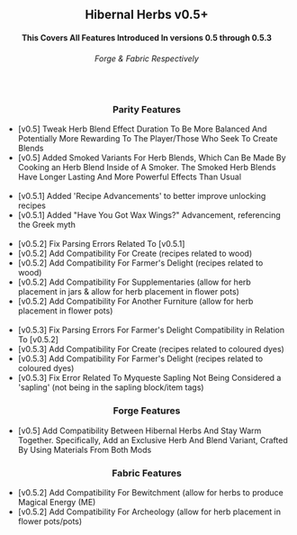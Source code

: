 <div align="center"> 

  <h2> Hibernal Herbs v0.5+ </h1>

  <h4> This Covers All Features Introduced In versions 0.5 through 0.5.3 </h3>
  <h6> Forge & Fabric Respectively </h5>
  
  <br>
  
  <h3> Parity Features </h3>

</div>

<ul>
  <li> [v0.5] Tweak Herb Blend Effect Duration To Be More Balanced And Potentially More Rewarding To The Player/Those Who Seek To Create Blends </li>
  <li> [v0.5] Added Smoked Variants For Herb Blends, Which Can Be Made By Cooking an Herb Blend Inside of A Smoker. The Smoked Herb Blends Have Longer Lasting And More Powerful Effects Than Usual </li>
  
  <br>
  
  <li> [v0.5.1] Added 'Recipe Advancements' to better improve unlocking recipes </li>
  <li> [v0.5.1] Added "Have You Got Wax Wings?" Advancement, referencing the Greek myth </li>
  
  <br>
  
  <li> [v0.5.2] Fix Parsing Errors Related To [v0.5.1] </li>
  <li> [v0.5.2] Add Compatibility For Create (recipes related to wood) </li>
  <li> [v0.5.2] Add Compatibility For Farmer's Delight (recipes related to wood) </li>
  <li> [v0.5.2] Add Compatibility For Supplementaries (allow for herb placement in jars & allow for herb placement in flower pots) </li>
  <li> [v0.5.2] Add Compatibility For Another Furniture (allow for herb placement in flower pots) </li>
  
  <br>
  
  <li> [v0.5.3] Fix Parsing Errors For Farmer's Delight Compatibility in Relation To [v0.5.2] </li>
  <li> [v0.5.3] Add Compatibility For Create (recipes related to coloured dyes) </li>
  <li> [v0.5.3] Add Compatibility For Farmer's Delight (recipes related to coloured dyes) </li>
  <li> [v0.5.3] Fix Error Related To Myqueste Sapling Not Being Considered a 'sapling' (not being in the sapling block/item tags) </li>
</ul>

<div align="center">

  <h3> Forge Features </h3>

</div>

<ul>
  <li> [v0.5] Add Compatibility Between Hibernal Herbs And Stay Warm Together. Specifically, Add an Exclusive Herb And Blend Variant, Crafted By Using Materials From Both Mods </l>
</ul>

<div align="center">

  <h3> Fabric Features </h3>

</div>

<ul>
  
  <li> [v0.5.2] Add Compatibility For Bewitchment (allow for herbs to produce Magical Energy (ME) </li>
  <li> [v0.5.2] Add Compatibility For Archeology (allow for herb placement in flower pots/pots) </li>
  
</ul>
